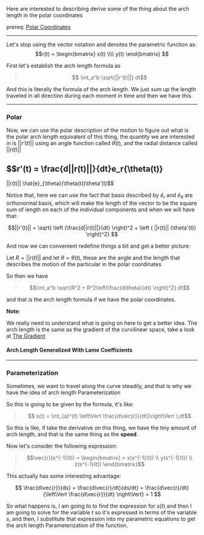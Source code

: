 Here are interested to describing derive some of the thing about the arch length in the polar coordinates 

prereq: [Polar Coordinates](Polar%20Coordinates.md)

---

Let's stop using the vector notation and denotes the parametric function as: 
$$r(t) = \begin{bmatrix}
x(t) \\\\ y(t)
\end{bmatrix}
$$

First let's establish the arch length formula as 

>$$ \int_a^b \sqrt{||r'(t)||} dt$$

And this is literally the formula of the arch length. We just sum up the length traveled in all direction during each moment in time and then we have this. 

---

### Polar

Now, we can use the polar description of the motion to figure out what is the polar arch length equivalent of this thing, the quantity we are interested in is $||r'(t)||$ using an angle function called $\theta(t)$, and the radial distance called $||r(t)||$


$$r'(t) = \frac{d||r(t)||}{dt}e_r{\theta(t)} 
- 
||r(t)|| \hat{e}_{\theta}(\theta(t))\theta'(t)$$

Notice that, here we can use the fact that basis described by $\hat{e}_r$ and $\hat{e}_\theta$ are orthonormal basis, which will make the length of the vector to be the square sum of length on each of the individual components and when we will have that: 

$$||r'(t)|| = \sqrt{
	\left (\frac{d||r(t)||}{dt} \right)^2 + 
	\left (
		||r(t)|| (\theta'(t))
	\right)^2}
$$

And now we can convenient redefine things a bit and get a better picture: 

Let $R = ||r(t)||$ and let $\theta = \theta(t)$, these are the angle and the length that describes the motion of the particular in the polar coordinates 

So then we have 

> $$\int_a^b \sqrt{R^2 + R^2\left(\frac{d\theta}{dt} \right)^2} dt$$

and that is the arch length formula if we have the polar coordinates. 

**Note**:

We really need to understand what is going on here to get a better idea. The arch length is the same as the gradient of the curvilinear space, take a look at [The Gradient](The%20Gradient.md)


#### Arch Length Generalized With Lame Coefficients 

--- 
### Parameterization

Sometimes, we want to travel along the curve steadily, and that is why we have the idea of arch length Parameterization

So this is going to be given by the formula, it's like: 

>$$ s(t) = \int_{a}^{t} \left\Vert \frac{d\vec{r}}{dt}\right\Vert \;dt$$

So this is like, if take the derivative on this thing, we have the tiny amount of arch length, and that is the same thing as the **speed**. 

Now let's consider the following expression: 

> $$\vec{r}(s^{-1}(t)) =
> \begin{bmatrix}
	> x(s^{-1}(t)) \\ y(s^{-1}(t)) \\ z(s^{-1}(t))
> \end{bmatrix}$$

This actually has some interesting advantage: 

$$
\frac{d\vec{r}}{ds} = \frac{d\vec{r}/dt}{ds/dt} = 
\frac{d\vec{r}/dt}{\left\Vert \frac{d\vec{r}}{dt} \right\Vert} = 1
$$

So what happens is, I am going to to find the expression for $s(t)$ and then I am going to solve for the variable $t$ so it's expressed in terms of the variable $s$, and then, I substitute that expression into my parametric equations to get the arch length Parameterization of the function.